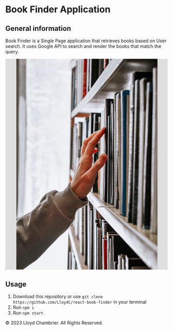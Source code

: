 # Book Finder Application

## General information

Book Finder is a Single Page application that retrieves books based on User search. It uses Google API to search and render the books that match the query.

 ![Project preview](./src//assets/book-pick.png) 

 ## Usage

1.  Download this repository or use `git clone https://github.com/LloydC/react-book-finder` in your terminal
2.  Run `npm i`
3.  Run `npm start`

© 2023 Lloyd Chambrier. All Rights Reserved.